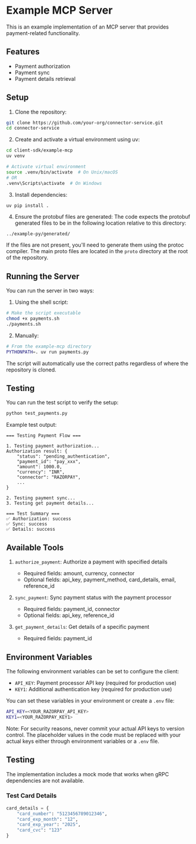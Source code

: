 # Example MCP Server

This is an example implementation of an MCP server that provides payment-related functionality.

## Features

- Payment authorization
- Payment sync
- Payment details retrieval

## Setup

1. Clone the repository:
```bash
git clone https://github.com/your-org/connector-service.git
cd connector-service
```

2. Create and activate a virtual environment using uv:
```bash
cd client-sdk/example-mcp
uv venv

# Activate virtual environment
source .venv/bin/activate  # On Unix/macOS
# OR
.venv\Scripts\activate  # On Windows
```

3. Install dependencies:
```bash
uv pip install .
```

4. Ensure the protobuf files are generated:
The code expects the protobuf generated files to be in the following location relative to this directory:
```
../example-py/generated/
```

If the files are not present, you'll need to generate them using the protoc compiler. The main proto files are located in the `proto` directory at the root of the repository.

## Running the Server

You can run the server in two ways:

1. Using the shell script:
```bash
# Make the script executable
chmod +x payments.sh
./payments.sh
```

2. Manually:
```bash
# From the example-mcp directory
PYTHONPATH=. uv run payments.py
```

The script will automatically use the correct paths regardless of where the repository is cloned.

## Testing

You can run the test script to verify the setup:
```bash
python test_payments.py
```

Example test output:
```
=== Testing Payment Flow ===

1. Testing payment authorization...
Authorization result: {
    "status": "pending_authentication",
    "payment_id": "pay_xxx",
    "amount": 1000.0,
    "currency": "INR",
    "connector": "RAZORPAY",
    ...
}

2. Testing payment sync...
3. Testing get payment details...

=== Test Summary ===
✅ Authorization: success
✅ Sync: success
✅ Details: success
```

## Available Tools

1. `authorize_payment`: Authorize a payment with specified details
   - Required fields: amount, currency, connector
   - Optional fields: api_key, payment_method, card_details, email, reference_id

2. `sync_payment`: Sync payment status with the payment processor
   - Required fields: payment_id, connector
   - Optional fields: api_key, reference_id

3. `get_payment_details`: Get details of a specific payment
   - Required fields: payment_id

## Environment Variables

The following environment variables can be set to configure the client:

- `API_KEY`: Payment processor API key (required for production use)
- `KEY1`: Additional authentication key (required for production use)

You can set these variables in your environment or create a `.env` file:

```bash
API_KEY=<YOUR_RAZORPAY_API_KEY>
KEY1=<YOUR_RAZORPAY_KEY1>
```

Note: For security reasons, never commit your actual API keys to version control. The placeholder values in the code must be replaced with your actual keys either through environment variables or a `.env` file.

## Testing

The implementation includes a mock mode that works when gRPC dependencies are not available.

### Test Card Details
```python
card_details = {
    "card_number": "5123456789012346",
    "card_exp_month": "12",
    "card_exp_year": "2025",
    "card_cvc": "123"
}
```